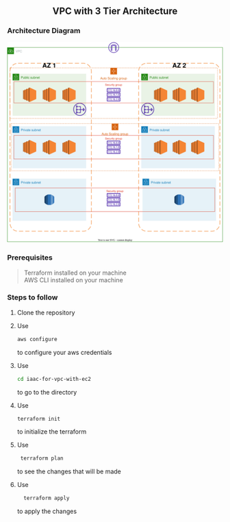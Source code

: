 ## <center> VPC with 3 Tier Architecture </center>

### Architecture Diagram

![Architecture Diagram](./assets/3-tier-aws.svg)

### Prerequisites

> Terraform installed on your machine <br />
> AWS CLI installed on your machine

### Steps to follow

1. Clone the repository

2. Use

   ```bash
   aws configure
   ```

   to configure your aws credentials

3. Use

   ```bash
   cd iaac-for-vpc-with-ec2
   ```

   to go to the directory

4. Use

   ```bash
   terraform init
   ```

   to initialize the terraform

5. Use

   ```bash
    terraform plan
   ```

   to see the changes that will be made

6. Use
   ```bash
     terraform apply
   ```
   to apply the changes
